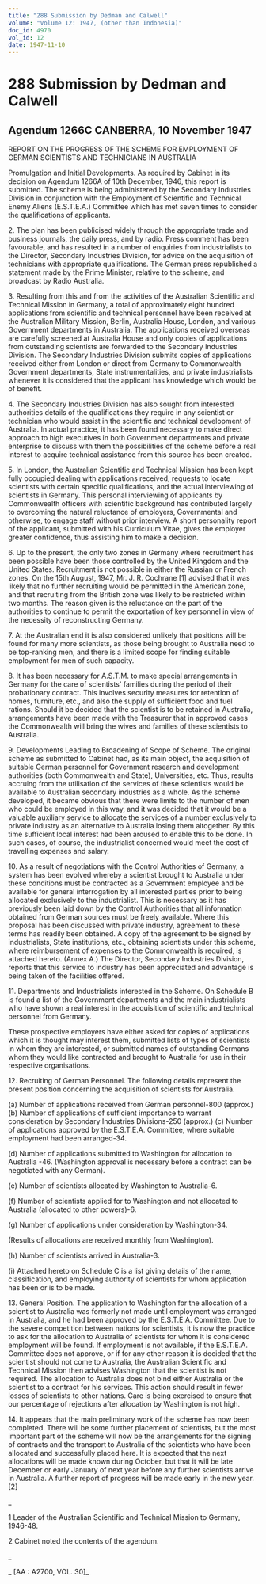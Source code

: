```yaml
---
title: "288 Submission by Dedman and Calwell"
volume: "Volume 12: 1947, (other than Indonesia)"
doc_id: 4970
vol_id: 12
date: 1947-11-10
---
```


# 288 Submission by Dedman and Calwell

## Agendum 1266C CANBERRA, 10 November 1947

REPORT ON THE PROGRESS OF THE SCHEME FOR EMPLOYMENT OF GERMAN SCIENTISTS AND TECHNICIANS IN AUSTRALIA

Promulgation and Initial Developments. As required by Cabinet in its decision on Agendum 1266A of 10th December, 1946, this report is submitted. The scheme is being administered by the Secondary Industries Division in conjunction with the Employment of Scientific and Technical Enemy Aliens (E.S.T.E.A.) Committee which has met seven times to consider the qualifications of applicants.

2\. The plan has been publicised widely through the appropriate trade and business journals, the daily press, and by radio. Press comment has been favourable, and has resulted in a number of enquiries from industrialists to the Director, Secondary Industries Division, for advice on the acquisition of technicians with appropriate qualifications. The German press republished a statement made by the Prime Minister, relative to the scheme, and broadcast by Radio Australia.

3\. Resulting from this and from the activities of the Australian Scientific and Technical Mission in Germany, a total of approximately eight hundred applications from scientific and technical personnel have been received at the Australian Military Mission, Berlin, Australia House, London, and various Government departments in Australia. The applications received overseas are carefully screened at Australia House and only copies of applications from outstanding scientists are forwarded to the Secondary Industries Division. The Secondary Industries Division submits copies of applications received either from London or direct from Germany to Commonwealth Government departments, State instrumentalities, and private industrialists whenever it is considered that the applicant has knowledge which would be of benefit.

4\. The Secondary Industries Division has also sought from interested authorities details of the qualifications they require in any scientist or technician who would assist in the scientific and technical development of Australia. In actual practice, it has been found necessary to make direct approach to high executives in both Government departments and private enterprise to discuss with them the possibilities of the scheme before a real interest to acquire technical assistance from this source has been created.

5\. In London, the Australian Scientific and Technical Mission has been kept fully occupied dealing with applications received, requests to locate scientists with certain specific qualifications, and the actual interviewing of scientists in Germany. This personal interviewing of applicants by Commonwealth officers with scientific background has contributed largely to overcoming the natural reluctance of employers, Governmental and otherwise, to engage staff without prior interview. A short personality report of the applicant, submitted with his Curriculum Vitae, gives the employer greater confidence, thus assisting him to make a decision.

6\. Up to the present, the only two zones in Germany where recruitment has been possible have been those controlled by the United Kingdom and the United States. Recruitment is not possible in either the Russian or French zones. On the 15th August, 1947, Mr. J. R. Cochrane [1] advised that it was likely that no further recruiting would be permitted in the American zone, and that recruiting from the British zone was likely to be restricted within two months. The reason given is the reluctance on the part of the authorities to continue to permit the exportation of key personnel in view of the necessity of reconstructing Germany.

7\. At the Australian end it is also considered unlikely that positions will be found for many more scientists, as those being brought to Australia need to be top-ranking men, and there is a limited scope for finding suitable employment for men of such capacity.

8\. It has been necessary for A.S.T.M. to make special arrangements in Germany for the care of scientists' families during the period of their probationary contract. This involves security measures for retention of homes, furniture, etc., and also the supply of sufficient food and fuel rations. Should it be decided that the scientist is to be retained in Australia, arrangements have been made with the Treasurer that in approved cases the Commonwealth will bring the wives and families of these scientists to Australia.

9\. Developments Leading to Broadening of Scope of Scheme. The original scheme as submitted to Cabinet had, as its main object, the acquisition of suitable German personnel for Government research and development authorities (both Commonwealth and State), Universities, etc. Thus, results accruing from the utilisation of the services of these scientists would be available to Australian secondary industries as a whole. As the scheme developed, it became obvious that there were limits to the number of men who could be employed in this way, and it was decided that it would be a valuable auxiliary service to allocate the services of a number exclusively to private industry as an alternative to Australia losing them altogether. By this time sufficient local interest had been aroused to enable this to be done. In such cases, of course, the industrialist concerned would meet the cost of travelling expenses and salary.

10\. As a result of negotiations with the Control Authorities of Germany, a system has been evolved whereby a scientist brought to Australia under these conditions must be contracted as a Government employee and be available for general interrogation by all interested parties prior to being allocated exclusively to the industrialist. This is necessary as it has previously been laid down by the Control Authorities that all information obtained from German sources must be freely available. Where this proposal has been discussed with private industry, agreement to these terms has readily been obtained. A copy of the agreement to be signed by industrialists, State institutions, etc., obtaining scientists under this scheme, where reimbursement of expenses to the Commonwealth is required, is attached hereto. (Annex A.) The Director, Secondary Industries Division, reports that this service to industry has been appreciated and advantage is being taken of the facilities offered.

11\. Departments and Industrialists interested in the Scheme. On Schedule B is found a list of the Government departments and the main industrialists who have shown a real interest in the acquisition of scientific and technical personnel from Germany.

These prospective employers have either asked for copies of applications which it is thought may interest them, submitted lists of types of scientists in whom they are interested, or submitted names of outstanding Germans whom they would like contracted and brought to Australia for use in their respective organisations.

12\. Recruiting of German Personnel. The following details represent the present position concerning the acquisition of scientists for Australia.

(a) Number of applications received from German personnel-800 (approx.) (b) Number of applications of sufficient importance to warrant consideration by Secondary Industries Divisions-250 (approx.) (c) Number of applications approved by the E.S.T.E.A. Committee, where suitable employment had been arranged-34.

(d) Number of applications submitted to Washington for allocation to Australia -46. (Washington approval is necessary before a contract can be negotiated with any German).

(e) Number of scientists allocated by Washington to Australia-6.

(f) Number of scientists applied for to Washington and not allocated to Australia (allocated to other powers)-6.

(g) Number of applications under consideration by Washington-34.

(Results of allocations are received monthly from Washington).

(h) Number of scientists arrived in Australia-3.

(i) Attached hereto on Schedule C is a list giving details of the name, classification, and employing authority of scientists for whom application has been or is to be made.

13\. General Position. The application to Washington for the allocation of a scientist to Australia was formerly not made until employment was arranged in Australia, and he had been approved by the E.S.T.E.A. Committee. Due to the severe competition between nations for scientists, it is now the practice to ask for the allocation to Australia of scientists for whom it is considered employment will be found. If employment is not available, if the E.S.T.E.A. Committee does not approve, or if for any other reason it is decided that the scientist should not come to Australia, the Australian Scientific and Technical Mission then advises Washington that the scientist is not required. The allocation to Australia does not bind either Australia or the scientist to a contract for his services. This action should result in fewer losses of scientists to other nations. Care is being exercised to ensure that our percentage of rejections after allocation by Washington is not high.

14\. It appears that the main preliminary work of the scheme has now been completed. There will be some further placement of scientists, but the most important part of the scheme will now be the arrangements for the signing of contracts and the transport to Australia of the scientists who have been allocated and successfully placed here. It is expected that the next allocations will be made known during October, but that it will be late December or early January of next year before any further scientists arrive in Australia. A further report of progress will be made early in the new year. [2]

_

1 Leader of the Australian Scientific and Technical Mission to Germany, 1946-48.

2 Cabinet noted the contents of the agendum.

_

_ [AA : A2700, VOL. 30]_
